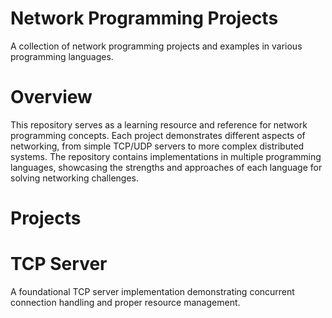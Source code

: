 # Network Programming Projects
A collection of network programming projects and examples in various programming languages.
# Overview
This repository serves as a learning resource and reference for network programming concepts. Each project demonstrates different aspects of networking, from simple TCP/UDP servers to more complex distributed systems.
The repository contains implementations in multiple programming languages, showcasing the strengths and approaches of each language for solving networking challenges.
# Projects
# TCP Server
A foundational TCP server implementation demonstrating concurrent connection handling and proper resource management.

